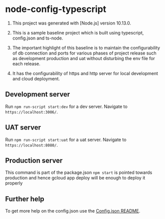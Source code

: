 # node-config-typescript

1) This project was generated with [Node.js] version 10.13.0.

2) This is a sample baseline project which is built using typescript, config.json and ts-node.

3) The important highlight of this baseline is to maintain the configurability of db connection and 
ports for various phases of project release such as development production and uat without disturbing 
the env file for each release. 

4) It has the configurability of https and http server for local development and cloud deployment. 

## Development server

Run `npm run-script start:dev` for a dev server. Navigate to `https://localhost:3006/`. 


## UAT server

Run `npm run-script start:uat` for a uat server. Navigate to `https://localhost:8080/`. 


## Production server

This command is part of the package.json `npm start` is pointed towards production and 
hence gcloud app deploy will be enough to deploy it properly 

## Further help

To get more help on the config.json use the [Config.json README](https://www.npmjs.com/package/config.json).


